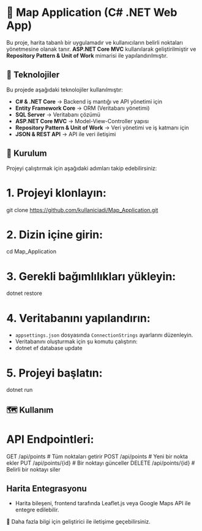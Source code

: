 # 📍 Map Application (C# .NET Web App)

Bu proje, harita tabanlı bir uygulamadır ve kullanıcıların belirli noktaları yönetmesine olanak tanır. **ASP.NET Core MVC** kullanılarak geliştirilmiştir ve **Repository Pattern & Unit of Work** mimarisi ile yapılandırılmıştır.

## 🚀 Teknolojiler

Bu projede aşağıdaki teknolojiler kullanılmıştır:

- **C# & .NET Core** → Backend iş mantığı ve API yönetimi için
- **Entity Framework Core** → ORM (Veritabanı yönetimi)
- **SQL Server** → Veritabanı çözümü
- **ASP.NET Core MVC** → Model-View-Controller yapısı
- **Repository Pattern & Unit of Work** → Veri yönetimi ve iş katmanı için
- **JSON & REST API** → API ile veri iletişimi

## 📌 Kurulum

Projeyi çalıştırmak için aşağıdaki adımları takip edebilirsiniz:

# 1. Projeyi klonlayın:
git clone https://github.com/kullaniciadi/Map_Application.git

# 2. Dizin içine girin:
cd Map_Application

# 3. Gerekli bağımlılıkları yükleyin:
dotnet restore

# 4. Veritabanını yapılandırın:
- `appsettings.json` dosyasında `ConnectionStrings` ayarlarını düzenleyin.
- Veritabanını oluşturmak için şu komutu çalıştırın:
- dotnet ef database update

# 5. Projeyi başlatın:
dotnet run

## 🗺 Kullanım
# API Endpointleri:
GET /api/points        # Tüm noktaları getirir
POST /api/points       # Yeni bir nokta ekler
PUT /api/points/{id}   # Bir noktayı günceller
DELETE /api/points/{id} # Belirli bir noktayı siler

## Harita Entegrasyonu
- Harita bileşeni, frontend tarafında Leaflet.js veya Google Maps API ile entegre edilebilir.

🎯 Daha fazla bilgi için geliştirici ile iletişime geçebilirsiniz.
